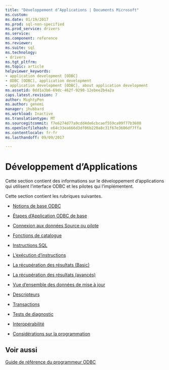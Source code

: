 ```yaml
---
title: "Développement d’Applications | Documents Microsoft"
ms.custom: 
ms.date: 01/19/2017
ms.prod: sql-non-specified
ms.prod_service: drivers
ms.service: 
ms.component: reference
ms.reviewer: 
ms.suite: sql
ms.technology:
- drivers
ms.tgt_pltfrm: 
ms.topic: article
helpviewer_keywords:
- application development [ODBC]
- ODBC [ODBC], application development
- application development [ODBC], about application development
ms.assetid: 0dd1a3b6-69dc-462f-9290-12ebee2b4a2a
caps.latest.revision: 7
author: MightyPen
ms.author: genemi
manager: jhubbard
ms.workload: Inactive
ms.translationtype: MT
ms.sourcegitcommit: f7e6274d77a9cdd4de6cbcaef559ca99f77b3608
ms.openlocfilehash: e64c33ea666d3df06b220a8c31f67e3606df7ffa
ms.contentlocale: fr-fr
ms.lasthandoff: 09/09/2017

---
```

# <a name="developing-applications"></a>Développement d’Applications
Cette section contient des informations sur le développement d’applications qui utilisent l’interface ODBC et les pilotes qui l’implémentent.  
  
 Cette section contient les rubriques suivantes.  
  
-   [Notions de base ODBC](../../../odbc/reference/develop-app/odbc-fundamentals.md)  
  
-   [Étapes d’Application ODBC de base](../../../odbc/reference/develop-app/basic-odbc-application-steps.md)  
  
-   [Connexion aux données Source ou pilote](../../../odbc/reference/develop-app/connecting-to-a-data-source-or-driver.md)  
  
-   [Fonctions de catalogue](../../../odbc/reference/develop-app/catalog-functions.md)  
  
-   [Instructions SQL](../../../odbc/reference/develop-app/sql-statements.md)  
  
-   [L’exécution d’instructions](../../../odbc/reference/develop-app/executing-statements-odbc.md)  
  
-   [La récupération des résultats (Basic)](../../../odbc/reference/develop-app/retrieving-results-basic.md)  
  
-   [La récupération des résultats (avancés)](../../../odbc/reference/develop-app/retrieving-results-advanced.md)  
  
-   [Vue d’ensemble des données de mise à jour](../../../odbc/reference/develop-app/updating-data-overview.md)  
  
-   [Descripteurs](../../../odbc/reference/develop-app/descriptors.md)  
  
-   [Transactions](../../../odbc/reference/develop-app/transactions-odbc.md)  
  
-   [Tests de diagnostic](../../../odbc/reference/develop-app/diagnostics.md)  
  
-   [Interopérabilité](../../../odbc/reference/develop-app/interoperability.md)  
  
-   [Considérations sur la programmation](../../../odbc/reference/develop-app/programming-considerations.md)  
  
## <a name="see-also"></a>Voir aussi  
 [Guide de référence du programmeur ODBC](../../../odbc/reference/odbc-programmer-s-reference.md)

